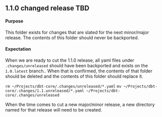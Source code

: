 ## 1.1.0 changed release TBD

#### Purpose
This folder exists for changes that are slated for the next minor/major release.  The contents of this folder should never be backported.

#### Expectation
When we are ready to cut the 1.1.0 release, all yaml files under `.changes/unreleased` should have been backported and exists on the `1.0.latest` branch..  When that is confirmed, the contents of that folder should be deleted and the contents of this folder should replace it.

```rm ~/Projects/dbt-core/.changes/unreleased/*.yaml```
```mv ~/Projects/dbt-core/.changes/1.1.unreleased/*.yaml ~/Projects/dbt-core/.changes/unreleased```

When the time comes to cut a new major/minor release, a new directory named for that release will need to be created.
